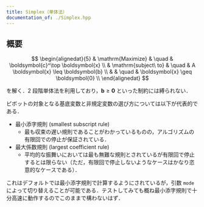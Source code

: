 ```yaml
---
title: Simplex（単体法）
documentation_of: ./Simplex.hpp
---
```


## 概要
$$
\begin{alignedat}{5}
    & \mathrm{Maximize}     & \quad & \boldsymbol{c}^\top \boldsymbol{x}    \\
    & \mathrm{subject\ to}  & \quad & A \boldsymbol{x} \leq \boldsymbol{b}  \\
    &                       & \quad & \boldsymbol{x} \geq \boldsymbol{0}    \\
\end{alignedat}
$$

を解く．2 段階単体法を利用しており，$\boldsymbol{b} \geq \boldsymbol{0}$ といった制約には縛られない．

ピボットの対象となる基底変数と非規定変数の選び方については以下が代表的である．

- 最小添字規則 (smallest subscript rule)
  - 最も収束の遅い規則であることがわかっているものの，アルゴリズムの有限回での停止が保証されている．
- 最大係数規則 (largest coefficient rule)
  - 平均的な振舞いにおいては最も無難な規則とされているが有限回で停止するとは限らない（ただ，有限回で停止しないようなケースはかなり恣意的なケースである）．

これはデフォルトでは最小添字規則で計算するようにされているが，引数 `mode` によって切り替えることが可能である．テストしてみても概ね最小添字規則で十分高速に動作するのでこのままで構わないはず．
